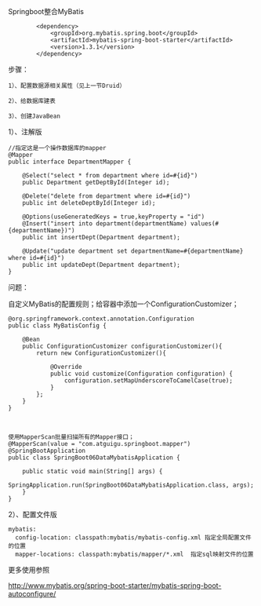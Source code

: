 Springboot整合MyBatis

    		<dependency>
    			<groupId>org.mybatis.spring.boot</groupId>
    			<artifactId>mybatis-spring-boot-starter</artifactId>
    			<version>1.3.1</version>
    		</dependency>

步骤：

	1）、配置数据源相关属性（见上一节Druid）

	2）、给数据库建表

	3）、创建JavaBean

1）、注解版

    //指定这是一个操作数据库的mapper
    @Mapper
    public interface DepartmentMapper {
    
        @Select("select * from department where id=#{id}")
        public Department getDeptById(Integer id);
    
        @Delete("delete from department where id=#{id}")
        public int deleteDeptById(Integer id);
    
        @Options(useGeneratedKeys = true,keyProperty = "id")
        @Insert("insert into department(departmentName) values(#{departmentName})")
        public int insertDept(Department department);
    
        @Update("update department set departmentName=#{departmentName} where id=#{id}")
        public int updateDept(Department department);
    }

问题：

自定义MyBatis的配置规则；给容器中添加一个ConfigurationCustomizer；

    @org.springframework.context.annotation.Configuration
    public class MyBatisConfig {
    
        @Bean
        public ConfigurationCustomizer configurationCustomizer(){
            return new ConfigurationCustomizer(){
    
                @Override
                public void customize(Configuration configuration) {
                    configuration.setMapUnderscoreToCamelCase(true);
                }
            };
        }
    }



    使用MapperScan批量扫描所有的Mapper接口；
    @MapperScan(value = "com.atguigu.springboot.mapper")
    @SpringBootApplication
    public class SpringBoot06DataMybatisApplication {
    
    	public static void main(String[] args) {
    		SpringApplication.run(SpringBoot06DataMybatisApplication.class, args);
    	}
    }

2）、配置文件版

    mybatis:
      config-location: classpath:mybatis/mybatis-config.xml 指定全局配置文件的位置
      mapper-locations: classpath:mybatis/mapper/*.xml  指定sql映射文件的位置

更多使用参照

http://www.mybatis.org/spring-boot-starter/mybatis-spring-boot-autoconfigure/
